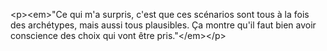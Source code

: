 &lt;p&gt;&lt;em&gt;&quot;Ce qui m&#x27;a surpris, c&#x27;est que ces scénarios sont tous à la fois des archétypes, mais aussi tous plausibles. Ça montre qu&#x27;il faut bien avoir conscience des choix qui vont être pris.&quot;&lt;&#x2F;em&gt;&lt;&#x2F;p&gt;